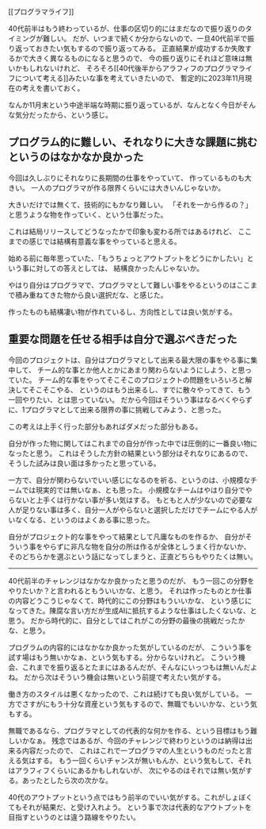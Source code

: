 [[プログラマライフ]]

40代前半はもう終わっているが、仕事の区切り的にはまだなので振り返りのタイミングが難しい。
だが、いつまで続くか分からないので、一旦40代前半で振り返っておきたい気もするので振り返ってみる。
正直結果が成功するか失敗するかで大きく異なるものになると思うので、
今の振り返りにそれほど意味は無いかもしれないけれど、
そろそろ[[40代後半からアラフィフのプログラマライフについて考える]]みたいな事を考えていきたいので、
暫定的に2023年11月現在の考えを書いておく。

なんか11月末という中途半端な時期に振り返っているが、なんとなく今日がそんな気分だったから、という感じ。

## プログラム的に難しい、それなりに大きな課題に挑むというのはなかなか良かった

今回は久しぶりにそれなりに長期間の仕事をやっていて、
作っているものも大きい。
一人のプログラマが作る限界くらいには大きいんじゃないか。

大きいだけでは無くて、技術的にもかなり難しい。
「それを一から作るの？」と思うような物を作っていく、という仕事だった。

これは結局リリースしてどうなったかで印象も変わる所ではあるけれど、
ここまでの感じでは結構有意義な事をやっていると思える。

始める前に毎年思っていた、「もうちょっとアウトプットをどうにかしたい」という事に対しての答えとしては、
結構良かったんじゃないか。

やはり自分はプログラマで、プログラマとして難しい事をやるというのはここまで積み重ねてきた物から良い選択だな、と感じた。

作ったものも結構凄い物が作れているし、方向性としては良い気がする。

## 重要な問題を任せる相手は自分で選ぶべきだった

今回のプロジェクトは、自分はプログラマとして出来る最大限の事をやる事に集中して、
チーム的な事とか他人とかにあまり関わらないようにしよう、と思っていた。
チーム的な事をやってそこそこのプロジェクトの問題をいろいろと解決してそこそこやる、
というのはもう出来るし、すでに散々やってきて、もう一回やりたい、とは思っていない。
だから今回はそういう事はなるべくやらずに、1プログラマとして出来る限界の事に挑戦してみよう、と思った。

この考えは上手く行った部分もあればダメだった部分もある。

自分が作った物に関してはこれまでの自分が作った中では圧倒的に一番良い物になったと思う。
これはそうした方針の結果という部分はそれなりにあるので、そうした試みは良い面は多かったと思っている。

一方で、自分が関わらないでいい感じになるのを祈る、というのは、小規模なチームでは現実的では無いなぁ、とも思った。
小規模なチームはやはり自分でやらないと上手くは行かない事が多い気はする。
もともと人が少ないので必要な人が足りない事は多く、自分一人がやらないと選択しただけでチームにやる人がいなくなる、というのはよくある事に思った。

自分がプロジェクト的な事をやって結果として凡庸なものを作るか、
自分がそういう事をやらずに非凡な物を自分の所は作るが全体としうまく行かないか、
そのどちらかを選ぶという話になってしまうと、正直どちらもやりたくは無い。



-----

40代前半のチャレンジはなかなか良かったと思うのだが、
もう一回この分野をやりたいか？と言われるともういいかな、と思う。
それは作ったものとか仕事の内容どうこうじゃなくて、時代的にこの分野はもういいかな、
という感じになってきた。陳腐な言い方だが生成AIに抵抗するような仕事はしたくないな、と思う。
だから時代的に、自分としてはこれがこの分野の最後の挑戦だったかな、と思う。

プログラムの内容的にはなかなか良かった気がしているのだが、
こういう事を試す場はもう無いかなぁ、という気もする。分からないけれど。
こういう機会、これまでを振り返るとたまにはあるんだが、そんなにいっつもは無いんだよね。
だから次はそういう機会は無いという前提で考えたい気がする。

働き方のスタイルは悪くなかったので、これは続けても良い気がしている。
一方でさすがにもう十分な資産という気もするので、無職でもいいかな、という気もする。

無職であるなら、プログラマとしての代表的な何かを作る、という目標はもう難しいかなぁ。
残念ではあるが、今回のチャレンジで終わりというのは納得は出来る内容だったので、
これはこれで一プログラマの人生というものだったと言える気はする。
もう一回くらいチャンスが無いもんか、という気もして、それはアラフィフくらいにあるかもしれないが、
次にやるのはそれでは無い気がする。あったとしたら次の次かな。

40代のアウトプットという点ではもう前半のでいい気がする。これがしょぼくてもそれが結果だ、と受け入れよう。
という事で次は代表的なアウトプットを目指すというのとは違う路線をやりたい。
